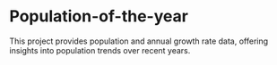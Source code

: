 # Population-of-the-year
This project provides population and annual growth rate data, offering insights into population trends over recent years.
